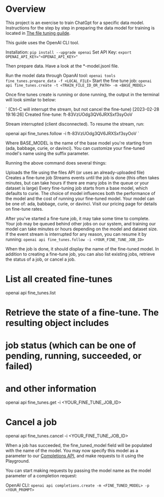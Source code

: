 # Overview

This project is an exercise to train ChatGpt for a specific data model. Instructions for the step by step in preparing the data model for training is located in [The file tuning guilde](https://platform.openai.com/docs/guides/fine-tuning).  

This guide uses the OpenAI CLI tool.  

Installation: `pip install --upgrade openai`
Set API Key: `export OPENAI_API_KEY="<OPENAI_API_KEY>"`

Then prepare data.  Have a look at the *-model.jsonl file.

Run the model data through OpanAI tool: `openai tools fine_tunes.prepare_data -f <LOCAL_FILE>`
Start the fine tune job: `openai api fine_tunes.create -t <TRAIN_FILE_ID_OR_PATH> -m <BASE_MODEL>`

Once fine tunes create is running or done running, the output in the terminal will look similar to below:

`
(Ctrl-C will interrupt the stream, but not cancel the fine-tune)
[2023-02-28 19:16:26] Created fine-tune: ft-83VzUOdg3QV6JRXSxf3syOoV

Stream interrupted (client disconnected).
To resume the stream, run:

  openai api fine_tunes.follow -i ft-83VzUOdg3QV6JRXSxf3syOoV
`

Where BASE_MODEL is the name of the base model you're starting from (ada, babbage, curie, or davinci). You can customize your fine-tuned model's name using the suffix parameter.

Running the above command does several things:

Uploads the file using the files API (or uses an already-uploaded file)
Creates a fine-tune job
Streams events until the job is done (this often takes minutes, but can take hours if there are many jobs in the queue or your dataset is large)
Every fine-tuning job starts from a base model, which defaults to curie. The choice of model influences both the performance of the model and the cost of running your fine-tuned model. Your model can be one of: ada, babbage, curie, or davinci. Visit our pricing page for details on fine-tune rates.

After you've started a fine-tune job, it may take some time to complete. Your job may be queued behind other jobs on our system, and training our model can take minutes or hours depending on the model and dataset size. If the event stream is interrupted for any reason, you can resume it by running: `openai api fine_tunes.follow -i <YOUR_FINE_TUNE_JOB_ID>`


When the job is done, it should display the name of the fine-tuned model.  In addition to creating a fine-tune job, you can also list existing jobs, retrieve the status of a job, or cancel a job.

# List all created fine-tunes
openai api fine_tunes.list

# Retrieve the state of a fine-tune. The resulting object includes
# job status (which can be one of pending, running, succeeded, or failed)
# and other information
openai api fine_tunes.get -i <YOUR_FINE_TUNE_JOB_ID>

# Cancel a job
openai api fine_tunes.cancel -i <YOUR_FINE_TUNE_JOB_ID>

When a job has succeeded, the fine_tuned_model field will be populated with the name of the model. You may now specify this model as a parameter to our [Completions API](https://platform.openai.com/docs/api-reference/completions/create), and make requests to it using the Playground.

You can start making requests by passing the model name as the model parameter of a completion request:

OpenAI CLI:
`openai api completions.create -m <FINE_TUNED_MODEL> -p <YOUR_PROMPT>`
